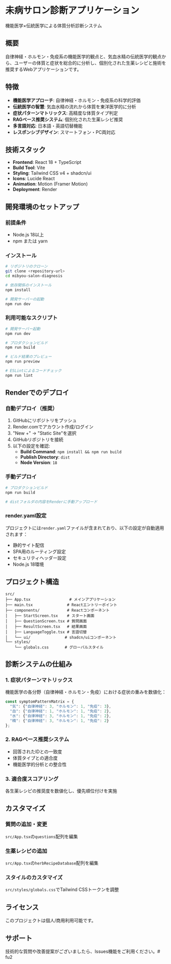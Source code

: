 # 未病サロン診断アプリケーション

機能医学×伝統医学による体質分析診断システム

## 概要

自律神経・ホルモン・免疫系の機能医学的観点と、気血水精の伝統医学的観点から、ユーザーの体質と症状を総合的に分析し、個別化された生薬レシピと施術を推奨するWebアプリケーションです。

## 特徴

- **機能医学アプローチ**: 自律神経・ホルモン・免疫系の科学的評価
- **伝統医学の智慧**: 気血水精の流れから体質を東洋医学的に分析
- **症状パターンマトリックス**: 高精度な体質タイプ判定
- **RAGベース推奨システム**: 個別化された生薬レシピ推奨
- **多言語対応**: 日本語・英語切替機能
- **レスポンシブデザイン**: スマートフォン・PC両対応

## 技術スタック

- **Frontend**: React 18 + TypeScript
- **Build Tool**: Vite
- **Styling**: Tailwind CSS v4 + shadcn/ui
- **Icons**: Lucide React
- **Animation**: Motion (Framer Motion)
- **Deployment**: Render

## 開発環境のセットアップ

### 前提条件
- Node.js 18以上
- npm または yarn

### インストール
```bash
# リポジトリのクローン
git clone <repository-url>
cd mibyou-salon-diagnosis

# 依存関係のインストール
npm install

# 開発サーバーの起動
npm run dev
```

### 利用可能なスクリプト

```bash
# 開発サーバー起動
npm run dev

# プロダクションビルド
npm run build

# ビルド結果のプレビュー
npm run preview

# ESLintによるコードチェック
npm run lint
```

## Renderでのデプロイ

### 自動デプロイ（推奨）

1. GitHubにリポジトリをプッシュ
2. Render.comでアカウント作成/ログイン
3. "New +" → "Static Site"を選択
4. GitHubリポジトリを接続
5. 以下の設定を確認:
   - **Build Command**: `npm install && npm run build`
   - **Publish Directory**: `dist`
   - **Node Version**: `18`

### 手動デプロイ

```bash
# プロダクションビルド
npm run build

# distフォルダの内容をRenderに手動アップロード
```

### render.yaml設定

プロジェクトには`render.yaml`ファイルが含まれており、以下の設定が自動適用されます：

- 静的サイト配信
- SPA用のルーティング設定
- セキュリティヘッダー設定
- Node.js 18環境

## プロジェクト構造

```
src/
├── App.tsx                 # メインアプリケーション
├── main.tsx               # Reactエントリーポイント
├── components/            # Reactコンポーネント
│   ├── StartScreen.tsx    # スタート画面
│   ├── QuestionScreen.tsx # 質問画面
│   ├── ResultScreen.tsx   # 結果画面
│   ├── LanguageToggle.tsx # 言語切替
│   └── ui/               # shadcn/uiコンポーネント
└── styles/
    └── globals.css       # グローバルスタイル
```

## 診断システムの仕組み

### 1. 症状パターンマトリックス
機能医学の各分野（自律神経・ホルモン・免疫）における症状の重みを数値化：

```typescript
const symptomPatternMatrix = {
  "気": {"自律神経": 3, "ホルモン": 1, "免疫": 3},
  "血": {"自律神経": 1, "ホルモン": 1, "免疫": 2},
  "水": {"自律神経": 3, "ホルモン": 1, "免疫": 2},
  "精": {"自律神経": 3, "ホルモン": 1, "免疫": 2}
};
```

### 2. RAGベース推奨システム
- 回答されたIDとの一致度
- 体質タイプとの適合度
- 機能医学的分析との整合性

### 3. 適合度スコアリング
各生薬レシピの推奨度を数値化し、優先順位付けを実施

## カスタマイズ

### 質問の追加・変更
`src/App.tsx`の`questions`配列を編集

### 生薬レシピの追加
`src/App.tsx`の`herbRecipeDatabase`配列を編集

### スタイルのカスタマイズ
`src/styles/globals.css`でTailwind CSSトークンを調整

## ライセンス

このプロジェクトは個人/商用利用可能です。

## サポート

技術的な質問や改善提案がございましたら、Issues機能をご利用ください。# fu2
